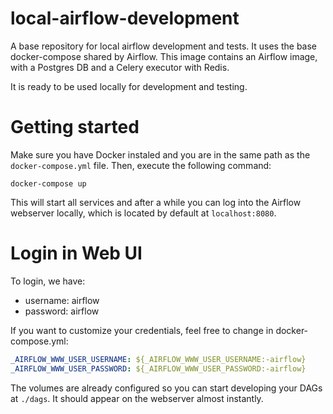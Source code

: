# local-airflow-development
A base repository for local airflow development and tests. It uses the base docker-compose shared by Airflow. This image contains an Airflow image, with a Postgres DB and a Celery executor with Redis.

It is ready to be used locally for development and testing. 


# Getting started

Make sure you have Docker instaled and you are in the same path as the `docker-compose.yml` file. Then, execute the following command:

```shell
docker-compose up
```

This will start all services and after a while you can log into the Airflow webserver locally, which is located by default at `localhost:8080`.


# Login in Web UI

To login, we have:

- username: airflow
- password: airflow


If you want to customize your credentials, feel free to change in docker-compose.yml:

```yml
_AIRFLOW_WWW_USER_USERNAME: ${_AIRFLOW_WWW_USER_USERNAME:-airflow}
_AIRFLOW_WWW_USER_PASSWORD: ${_AIRFLOW_WWW_USER_PASSWORD:-airflow}
```

The volumes are already configured so you can start developing your DAGs at `./dags`. It should appear on the webserver almost instantly. 